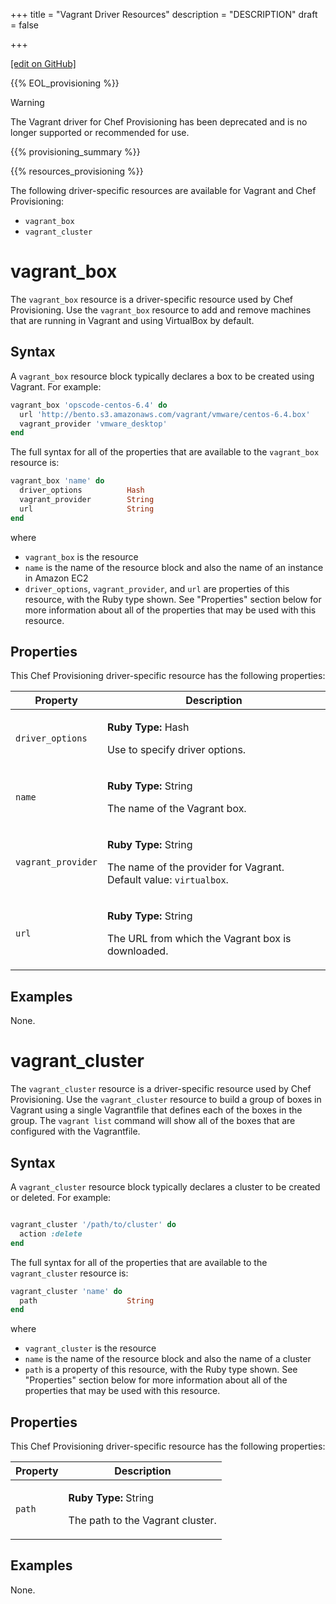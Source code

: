 +++
title = "Vagrant Driver Resources"
description = "DESCRIPTION"
draft = false




  
    
    
    
    
+++    

[\[edit on
GitHub\]](https://github.com/chef/chef-web-docs/blob/master/chef_master/source/provisioning_vagrant.rst)

{{% EOL_provisioning %}}

<div class="warning" markdown="1">

<div class="admonition-title" markdown="1">

Warning

</div>

The Vagrant driver for Chef Provisioning has been deprecated and is no
longer supported or recommended for use.

</div>

{{% provisioning_summary %}}

{{% resources_provisioning %}}

The following driver-specific resources are available for Vagrant and
Chef Provisioning:

-   `vagrant_box`
-   `vagrant_cluster`

vagrant_box
============

The `vagrant_box` resource is a driver-specific resource used by Chef
Provisioning. Use the `vagrant_box` resource to add and remove machines
that are running in Vagrant and using VirtualBox by default.

Syntax
------

A `vagrant_box` resource block typically declares a box to be created
using Vagrant. For example:

``` ruby
vagrant_box 'opscode-centos-6.4' do
  url 'http://bento.s3.amazonaws.com/vagrant/vmware/centos-6.4.box'
  vagrant_provider 'vmware_desktop'
end
```

The full syntax for all of the properties that are available to the
`vagrant_box` resource is:

``` ruby
vagrant_box 'name' do
  driver_options          Hash
  vagrant_provider        String
  url                     String
end
```

where

-   `vagrant_box` is the resource
-   `name` is the name of the resource block and also the name of an
    instance in Amazon EC2
-   `driver_options`, `vagrant_provider`, and `url` are properties of
    this resource, with the Ruby type shown. See "Properties" section
    below for more information about all of the properties that may be
    used with this resource.

Properties
----------

This Chef Provisioning driver-specific resource has the following
properties:

<table>
<colgroup>
<col style="width: 25%" />
<col style="width: 75%" />
</colgroup>
<thead>
<tr class="header">
<th>Property</th>
<th>Description</th>
</tr>
</thead>
<tbody>
<tr class="odd">
<td><p><code>driver_options</code></p></td>
<td><p><strong>Ruby Type:</strong> Hash</p>
<p>Use to specify driver options.</p></td>
</tr>
<tr class="even">
<td><p><code>name</code></p></td>
<td><p><strong>Ruby Type:</strong> String</p>
<p>The name of the Vagrant box.</p></td>
</tr>
<tr class="odd">
<td><p><code>vagrant_provider</code></p></td>
<td><p><strong>Ruby Type:</strong> String</p>
<p>The name of the provider for Vagrant. Default value: <code>virtualbox</code>.</p></td>
</tr>
<tr class="even">
<td><p><code>url</code></p></td>
<td><p><strong>Ruby Type:</strong> String</p>
<p>The URL from which the Vagrant box is downloaded.</p></td>
</tr>
</tbody>
</table>

Examples
--------

None.

vagrant_cluster
================

The `vagrant_cluster` resource is a driver-specific resource used by
Chef Provisioning. Use the `vagrant_cluster` resource to build a group
of boxes in Vagrant using a single Vagrantfile that defines each of the
boxes in the group. The `vagrant list` command will show all of the
boxes that are configured with the Vagrantfile.

Syntax
------

A `vagrant_cluster` resource block typically declares a cluster to be
created or deleted. For example:

``` ruby
```

``` ruby
vagrant_cluster '/path/to/cluster' do
  action :delete
end
```

The full syntax for all of the properties that are available to the
`vagrant_cluster` resource is:

``` ruby
vagrant_cluster 'name' do
  path                    String
end
```

where

-   `vagrant_cluster` is the resource
-   `name` is the name of the resource block and also the name of a
    cluster
-   `path` is a property of this resource, with the Ruby type shown. See
    "Properties" section below for more information about all of the
    properties that may be used with this resource.

Properties
----------

This Chef Provisioning driver-specific resource has the following
properties:

<table>
<colgroup>
<col style="width: 25%" />
<col style="width: 75%" />
</colgroup>
<thead>
<tr class="header">
<th>Property</th>
<th>Description</th>
</tr>
</thead>
<tbody>
<tr class="odd">
<td><p><code>path</code></p></td>
<td><p><strong>Ruby Type:</strong> String</p>
<p>The path to the Vagrant cluster.</p></td>
</tr>
</tbody>
</table>

Examples
--------

None.

